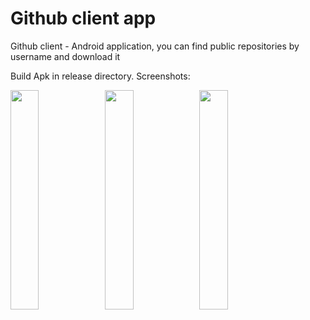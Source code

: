 # Github client app
Github client - Android application, you can find public repositories by username and download it 

Build Apk in release directory.
Screenshots:

<img src="https://user-images.githubusercontent.com/37980168/125810280-b7cea547-5b06-45de-ab66-5314aca693a9.jpg" width=30% height=30%><img src="https://user-images.githubusercontent.com/37980168/125810285-0796eaa7-40a1-49db-a051-69fde974293c.jpg" width=30% height=30%><img src="https://user-images.githubusercontent.com/37980168/125810283-0c5a4831-b1e3-4348-944a-2a7dc6469aad.jpg" width=30% height=30%>
